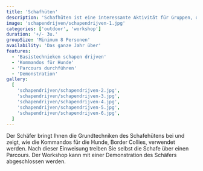 ```yaml
---
title: 'Schafhüten'
description: 'Schafhüten ist eine interessante Aktivität für Gruppen, die gerne die Natur und die Schönheit der Umgebung genießen möchten.'
image: 'schapendrijven/schapendrijven-1.jpg'
categories: ['outdoor', 'workshop']
duration: '+/- 3u.'
groupSize: 'Minimum 8 Personen'
availability: 'Das ganze Jahr über'
features:
  - 'Basistechnieken schapen drijven'
  - 'Kommandos für Hunde'
  - 'Parcours durchführen'
  - 'Demonstration'
gallery:
  [
    'schapendrijven/schapendrijven-2.jpg',
    'schapendrijven/schapendrijven-3.jpg',
    'schapendrijven/schapendrijven-4.jpg',
    'schapendrijven/schapendrijven-5.jpg',
    'schapendrijven/schapendrijven-6.jpg',
  ]
---
```


Der Schäfer bringt Ihnen die Grundtechniken des Schafehütens bei und zeigt, wie die Kommandos für die Hunde, Border Collies, verwendet werden. Nach dieser Einweisung treiben Sie selbst die Schafe über einen Parcours. Der Workshop kann mit einer Demonstration des Schäfers abgeschlossen werden.
